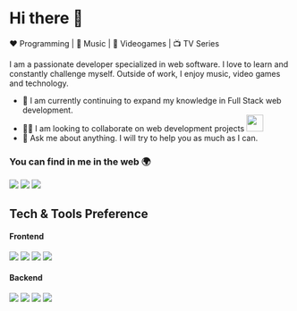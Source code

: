 # Hi there 👋

 ❤️ Programming | 💜 Music | 💙 Videogames | 📺 TV Series

I am a passionate developer specialized in web software. I love to learn and constantly challenge myself. Outside of work, I enjoy music, video games and technology.

- 🌱 I am currently continuing to expand my knowledge in Full Stack web development.
- 🧑‍💻 I am looking to collaborate on web development projects <img src="https://media.giphy.com/media/WUlplcMpOCEmTGBtBW/giphy.gif" width="30">
- 💬 Ask me about anything. I will try to help you as much as I can.

### You can find in me in the web 🌍

![](https://img.shields.io/badge/Gmail-d14836?style=flat-square&logo=Gmail&logoColor=white&link=mailto:samcp210@gmail.com) ![](https://img.shields.io/badge/-Samcp210-blue?style=flat&logo=Linkedin&logoColor=white&link=https://www.linkedin.com/in/samcp210/) ![](https://img.shields.io/badge/-Samcp210-47CCCC?style=flat&logo=Google-Chrome&logoColor=white&link=https://samcp210.com)


## Tech & Tools Preference
#### **Frontend**

<img src="https://img.shields.io/badge/TypeScript-007ACC?style=for-the-badge&logo=typescript&logoColor=white"> <img src="https://img.shields.io/badge/React-20232A?style=for-the-badge&logo=react&logoColor=61DAFB"> <img src="https://img.shields.io/badge/Tailwind_CSS-38B2AC?style=for-the-badge&logo=tailwind-css&logoColor=white"> <img src="https://img.shields.io/badge/Material--UI-0081CB?style=for-the-badge&logo=material-ui&logoColor=white">
<br>
#### **Backend**
<img src="https://img.shields.io/badge/Node.js-43853D?style=for-the-badge&logo=node.js&logoColor=white"> <img src="https://img.shields.io/badge/MySQL-316192?style=for-the-badge&logo=mysql&logoColor=white"> <img src="https://img.shields.io/badge/MongoDB-4EA94B?style=for-the-badge&logo=mongodb&logoColor=white"> <img src="https://img.shields.io/badge/Docker-007ACC?style=for-the-badge&logo=docker&logoColor=white">
<br>
